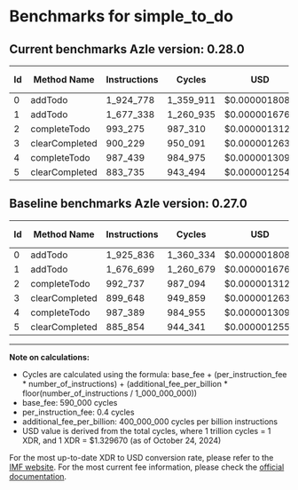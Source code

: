 # Benchmarks for simple_to_do

## Current benchmarks Azle version: 0.28.0

| Id  | Method Name    | Instructions | Cycles    | USD           | USD/Million Calls | Change                            |
| --- | -------------- | ------------ | --------- | ------------- | ----------------- | --------------------------------- |
| 0   | addTodo        | 1_924_778    | 1_359_911 | $0.0000018082 | $1.80             | <font color="green">-1_058</font> |
| 1   | addTodo        | 1_677_338    | 1_260_935 | $0.0000016766 | $1.67             | <font color="red">+639</font>     |
| 2   | completeTodo   | 993_275      | 987_310   | $0.0000013128 | $1.31             | <font color="red">+538</font>     |
| 3   | clearCompleted | 900_229      | 950_091   | $0.0000012633 | $1.26             | <font color="red">+581</font>     |
| 4   | completeTodo   | 987_439      | 984_975   | $0.0000013097 | $1.30             | <font color="red">+50</font>      |
| 5   | clearCompleted | 883_735      | 943_494   | $0.0000012545 | $1.25             | <font color="green">-2_119</font> |

## Baseline benchmarks Azle version: 0.27.0

| Id  | Method Name    | Instructions | Cycles    | USD           | USD/Million Calls |
| --- | -------------- | ------------ | --------- | ------------- | ----------------- |
| 0   | addTodo        | 1_925_836    | 1_360_334 | $0.0000018088 | $1.80             |
| 1   | addTodo        | 1_676_699    | 1_260_679 | $0.0000016763 | $1.67             |
| 2   | completeTodo   | 992_737      | 987_094   | $0.0000013125 | $1.31             |
| 3   | clearCompleted | 899_648      | 949_859   | $0.0000012630 | $1.26             |
| 4   | completeTodo   | 987_389      | 984_955   | $0.0000013097 | $1.30             |
| 5   | clearCompleted | 885_854      | 944_341   | $0.0000012557 | $1.25             |

---

**Note on calculations:**

- Cycles are calculated using the formula: base_fee + (per_instruction_fee \* number_of_instructions) + (additional_fee_per_billion \* floor(number_of_instructions / 1_000_000_000))
- base_fee: 590_000 cycles
- per_instruction_fee: 0.4 cycles
- additional_fee_per_billion: 400_000_000 cycles per billion instructions
- USD value is derived from the total cycles, where 1 trillion cycles = 1 XDR, and 1 XDR = $1.329670 (as of October 24, 2024)

For the most up-to-date XDR to USD conversion rate, please refer to the [IMF website](https://www.imf.org/external/np/fin/data/rms_sdrv.aspx).
For the most current fee information, please check the [official documentation](https://internetcomputer.org/docs/current/developer-docs/gas-cost#execution).
